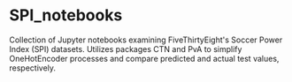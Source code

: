 # SPI_notebooks
Collection of Jupyter notebooks examining FiveThirtyEight's Soccer Power Index (SPI) datasets. Utilizes packages CTN and PvA to simplify OneHotEncoder processes and compare predicted and actual test values, respectively.
